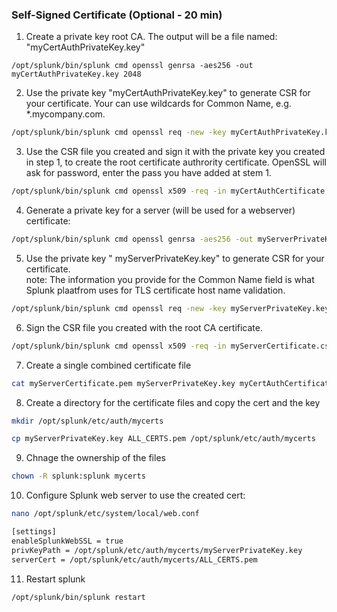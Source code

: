 ### Self-Signed Certificate (Optional - 20 min)


1. Create a private key root CA. The output will be a file named: "myCertAuthPrivateKey.key"

```
/opt/splunk/bin/splunk cmd openssl genrsa -aes256 -out myCertAuthPrivateKey.key 2048
```
2. Use the private key "myCertAuthPrivateKey.key" to generate CSR for your certificate. Your can use wildcards for Common Name, e.g. *.mycompany.com.
```bash
/opt/splunk/bin/splunk cmd openssl req -new -key myCertAuthPrivateKey.key -out myCertAuthCertificate.csr
```

3. Use the CSR file you created and sign it with the private key you created in step 1, to create the root certificate authrority certificate. OpenSSL will ask for password, enter the pass you have added at stem 1.
```bash
/opt/splunk/bin/splunk cmd openssl x509 -req -in myCertAuthCertificate.csr -sha512 -signkey myCertAuthPrivateKey.key -CAcreateserial -out myCertAuthCertificate.pem -days 1095
```

4. Generate a private key for a server (will be used for a webserver) certificate:
```bash
/opt/splunk/bin/splunk cmd openssl genrsa -aes256 -out myServerPrivateKey.key 2048
```

5. Use the private key " myServerPrivateKey.key" to generate CSR for your certificate. </br>
note: The information you provide for the Common Name field is what Splunk plaatfrom uses for TLS certificate host name validation.

```bash
/opt/splunk/bin/splunk cmd openssl req -new -key myServerPrivateKey.key -out myServerCertificate.csr
```

6. Sign the CSR file you created with the root CA certificate.
```bash
/opt/splunk/bin/splunk cmd openssl x509 -req -in myServerCertificate.csr -SHA256 -CA myCertAuthCertificate.pem -CAkey myCertAuthPrivateKey.key -CAcreateserial -out myServerCertificate.pem -days 1095
```

7. Create a single combined certificate file
```bash
cat myServerCertificate.pem myServerPrivateKey.key myCertAuthCertificate.pem  > ALL_CERTS.pem
```

8. Create a directory for the certificate files and copy the cert and the key
```bash
mkdir /opt/splunk/etc/auth/mycerts
```
```bash
cp myServerPrivateKey.key ALL_CERTS.pem /opt/splunk/etc/auth/mycerts
```

9. Chnage the ownership of the files
```bash
chown -R splunk:splunk mycerts
```

10. Configure Splunk web server to use the created cert:

```bash
nano /opt/splunk/etc/system/local/web.conf

[settings]
enableSplunkWebSSL = true
privKeyPath = /opt/splunk/etc/auth/mycerts/myServerPrivateKey.key 
serverCert = /opt/splunk/etc/auth/mycerts/ALL_CERTS.pem 
```

11. Restart splunk
```bash
/opt/splunk/bin/splunk restart
```